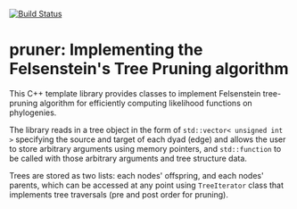 [![Build Status](https://travis-ci.org/USCbiostats/pruner.svg?branch=master)](https://travis-ci.org/USCbiostats/pruner)

# pruner: Implementing the Felsenstein's Tree Pruning algorithm

This C++ template library provides classes to implement Felsenstein tree-pruning
algorithm for efficiently computing likelihood functions on phylogenies.

The library reads in a tree object in the form of `std::vector< unsigned int >`
specifying the source and target of each dyad (edge) and allows the user to 
store arbitrary arguments using memory pointers, and `std::function` to be
called with those arbitrary arguments and tree structure data.

Trees are stored as two lists: each nodes' offspring, and each nodes' parents,
which can be accessed at any point using `TreeIterator` class that implements
tree traversals (pre and post order for pruning).

